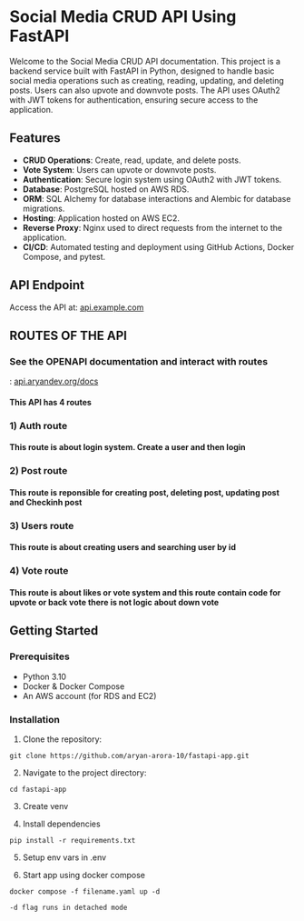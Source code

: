 # Social Media CRUD API Using FastAPI

Welcome to the Social Media CRUD API documentation. This project is a backend service built with FastAPI in Python, designed to handle basic social media operations such as creating, reading, updating, and deleting posts. Users can also upvote and downvote posts. The API uses OAuth2 with JWT tokens for authentication, ensuring secure access to the application.

## Features

- **CRUD Operations**: Create, read, update, and delete posts.
- **Vote System**: Users can upvote or downvote posts.
- **Authentication**: Secure login system using OAuth2 with JWT tokens.
- **Database**: PostgreSQL hosted on AWS RDS.
- **ORM**: SQL Alchemy for database interactions and Alembic for database migrations.
- **Hosting**: Application hosted on AWS EC2.
- **Reverse Proxy**: Nginx used to direct requests from the internet to the application.
- **CI/CD**: Automated testing and deployment using GitHub Actions, Docker Compose, and pytest.

## API Endpoint

Access the API at: [api.example.com](http://api.example.com)

## ROUTES OF THE API
### See the OPENAPI documentation and interact with routes
:       [api.aryandev.org/docs](https://api.aryandev.org/docs)
#### This API  has 4 routes

### 1) Auth route

#### This route is about login system. Create a user and then login

### 2) Post route

#### This route is reponsible for creating post, deleting post, updating post and Checkinh post

### 3) Users route

#### This route is about creating users and searching user by id


### 4) Vote route

#### This route is about likes or vote system and this route contain code for upvote or back vote there is not logic about down vote


## Getting Started
### Prerequisites

- Python 3.10
- Docker & Docker Compose
- An AWS account (for RDS and EC2)

### Installation

1. Clone the repository:
```
git clone https://github.com/aryan-arora-10/fastapi-app.git
```
2. Navigate to the project directory:
```
cd fastapi-app
```
3. Create venv

4. Install dependencies
```
pip install -r requirements.txt
```
5. Setup env vars in .env

6. Start app using docker compose
```
docker compose -f filename.yaml up -d

-d flag runs in detached mode
```